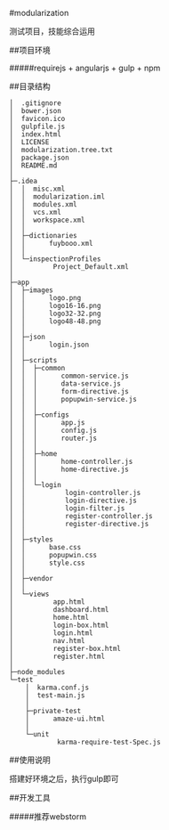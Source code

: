 #modularization

测试项目，技能综合运用

##项目环境

#####requirejs + angularjs + gulp + npm

##目录结构

    │  .gitignore
    │  bower.json
    │  favicon.ico
    │  gulpfile.js
    │  index.html
    │  LICENSE
    │  modularization.tree.txt
    │  package.json
    │  README.md
    │
    ├─.idea
    │  │  misc.xml
    │  │  modularization.iml
    │  │  modules.xml
    │  │  vcs.xml
    │  │  workspace.xml
    │  │
    │  ├─dictionaries
    │  │      fuybooo.xml
    │  │
    │  └─inspectionProfiles
    │          Project_Default.xml
    │
    ├─app
    │  ├─images
    │  │      logo.png
    │  │      logo16-16.png
    │  │      logo32-32.png
    │  │      logo48-48.png
    │  │
    │  ├─json
    │  │      login.json
    │  │
    │  ├─scripts
    │  │  ├─common
    │  │  │      common-service.js
    │  │  │      data-service.js
    │  │  │      form-directive.js
    │  │  │      popupwin-service.js
    │  │  │
    │  │  ├─configs
    │  │  │      app.js
    │  │  │      config.js
    │  │  │      router.js
    │  │  │
    │  │  ├─home
    │  │  │      home-controller.js
    │  │  │      home-directive.js
    │  │  │
    │  │  └─login
    │  │          login-controller.js
    │  │          login-directive.js
    │  │          login-filter.js
    │  │          register-controller.js
    │  │          register-directive.js
    │  │
    │  ├─styles
    │  │      base.css
    │  │      popupwin.css
    │  │      style.css
    │  │
    │  ├─vendor
    │  │
    │  └─views
    │          app.html
    │          dashboard.html
    │          home.html
    │          login-box.html
    │          login.html
    │          nav.html
    │          register-box.html
    │          register.html
    │
    ├─node_modules
    └─test
        │  karma.conf.js
        │  test-main.js
        │
        ├─private-test
        │      amaze-ui.html
        │
        └─unit
                karma-require-test-Spec.js


##使用说明

搭建好环境之后，执行gulp即可

##开发工具

#####推荐webstorm